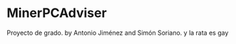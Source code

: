 MinerPCAdviser
==============
Proyecto de grado.
by Antonio Jiménez and Simón Soriano.
y la rata es gay
